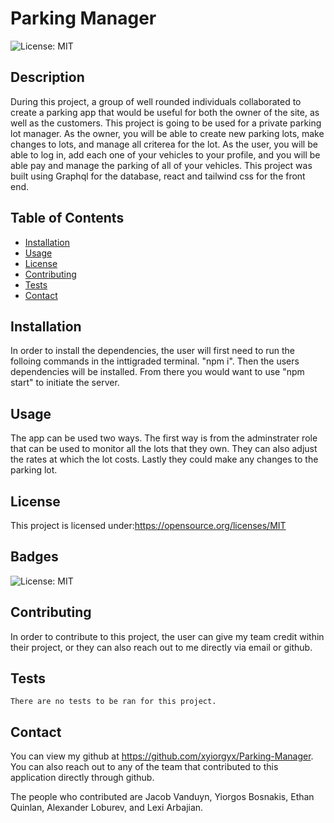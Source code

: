 
  # Parking Manager

  ![License: MIT](https://img.shields.io/badge/License-MIT-yellow.svg)

  ## Description
  
  During this project, a group of well rounded individuals collaborated to create a parking app that would be useful for both the owner of the site, as well as the customers. This project is going to be used for a private parking lot manager. As the owner, you will be able to create new parking lots, make changes to lots, and manage all criterea for the lot. As the user, you will be able to log in, add each one of your vehicles to your profile, and you will be able pay and manage the parking of all of your vehicles. This project was built using Graphql for the database, react and tailwind css for the front end. 
  
  ## Table of Contents
  
  - [Installation](#installation)
  - [Usage](#usage)
  - [License](#license)
  - [Contributing](#contributing)
  - [Tests](#tests)
  - [Contact](#contact)
  
  ## Installation
  
  In order to install the dependencies, the user will first need to run the folloing commands in the  inttigraded terminal. "npm i". Then the users dependencies will be installed. From there you would want to use "npm start" to initiate the server. 
  
  ## Usage
  
  The app can be used two ways. The first way is from the adminstrater role that can be used to monitor all the lots that they own. They can also adjust the rates at which the lot costs. Lastly they could make any changes to the parking lot.  
  
  ## License

  This project is licensed under:https://opensource.org/licenses/MIT
  
  ## Badges
  ![License: MIT](https://img.shields.io/badge/License-MIT-yellow.svg)
    
  ## Contributing
  
  In order to contribute to this project, the user can give my team credit within their project, or they can also reach out to me directly via email or github. 

  ## Tests
  
    There are no tests to be ran for this project. 

  ## Contact

  You can view my github at https://github.com/xyiorgyx/Parking-Manager.
  You can also reach out to any of the team that contributed to this application directly through github. 

  The people who contributed are Jacob Vanduyn, Yiorgos Bosnakis, Ethan Quinlan, Alexander Loburev, and Lexi Arbajian.
